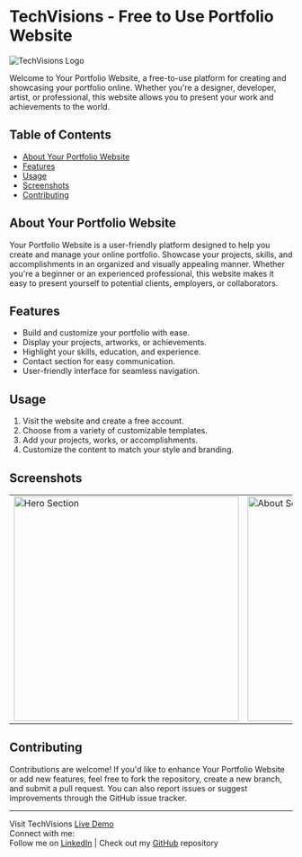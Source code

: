 # TechVisions - Free to Use Portfolio Website

![TechVisions Logo]()

Welcome to Your Portfolio Website, a free-to-use platform for creating and showcasing your portfolio online. Whether you're a designer, developer, artist, or professional, this website allows you to present your work and achievements to the world.

## Table of Contents

- [About Your Portfolio Website](#about-your-portfolio-website)
- [Features](#features)
- [Usage](#usage)
- [Screenshots](#screenshots)
- [Contributing](#contributing)

## About Your Portfolio Website

Your Portfolio Website is a user-friendly platform designed to help you create and manage your online portfolio. Showcase your projects, skills, and accomplishments in an organized and visually appealing manner. Whether you're a beginner or an experienced professional, this website makes it easy to present yourself to potential clients, employers, or collaborators.

## Features

- Build and customize your portfolio with ease.
- Display your projects, artworks, or achievements.
- Highlight your skills, education, and experience.
- Contact section for easy communication.
- User-friendly interface for seamless navigation.

## Usage

1. Visit the website and create a free account.
2. Choose from a variety of customizable templates.
3. Add your projects, works, or accomplishments.
4. Customize the content to match your style and branding.

## Screenshots

<table>
  <tr>
    <td><img src="" alt="Hero Section" width="400"/></td>
    <td><img src="" alt="About Section" width="400"/></td>
    <td><img src="" alt="Works Section" width="400"/></td>
    <td><img src="" alt="Contact Section" width="400"/></td>
  </tr>
</table>

## Contributing

Contributions are welcome! If you'd like to enhance Your Portfolio Website or add new features, feel free to fork the repository, create a new branch, and submit a pull request. You can also report issues or suggest improvements through the GitHub issue tracker.

---

Visit TechVisions [Live Demo]()  
Connect with me:  
Follow me on [LinkedIn](https://www.linkedin.com/in/yeabsera-lisanework-7570981ba/) | Check out my [GitHub](https://github.com/Yab1) repository
